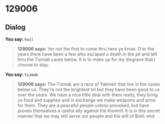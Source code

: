 # 129006


## Dialog

**You say:** `hail`



>**129006 says:** Yer not the first to come thru here ye know. O'er the years there have been a few who escaped a death in the pit and left thru the Tizmak caves below. It is to make up for my disgrace that I choose to stay.

**You say:** `tizmak`



>**129006 says:** The Tizmak are a race of Yakmen that live in the caves below us. They're not the brightest lot but they have been good to us over the years. We have a nice little deal with them really, they bring us food and supplies and in exchange we make weapons and arms for them. They are a peaceful people unless provoked, but have proven themselves a useful ally against the Kromrif. It is in this secret manner that we may still serve our people and the will of Brell.
end
